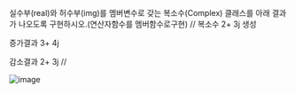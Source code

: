 실수부(real)와 허수부(img)를 멤버변수로 갖는 복소수(Complex) 클래스를 아래 결과가 나오도록 구현하시오.(연산자함수를 멤버함수로구현)
//
복소수 2+ 3j 생성

증가결과 3+ 4j

감소결과 2+ 3j
//

![image](https://github.com/user-attachments/assets/0a1140c7-3c60-40f1-b236-bf0a1c9ab34a)
